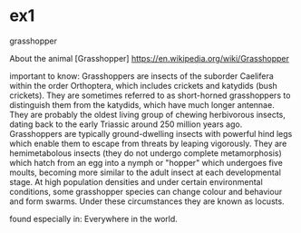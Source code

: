 # ex1
grasshopper

About the animal [Grasshopper]
https://en.wikipedia.org/wiki/Grasshopper

important to know:
Grasshoppers are insects of the suborder Caelifera within the order Orthoptera, which includes crickets and katydids (bush crickets). They are sometimes referred to as short-horned grasshoppers to distinguish them from the katydids, which have much longer antennae. They are probably the oldest living group of chewing herbivorous insects, dating back to the early Triassic around 250 million years ago. Grasshoppers are typically ground-dwelling insects with powerful hind legs which enable them to escape from threats by leaping vigorously. They are hemimetabolous insects (they do not undergo complete metamorphosis) which hatch from an egg into a nymph or "hopper" which undergoes five moults, becoming more similar to the adult insect at each developmental stage. At high population densities and under certain environmental conditions, some grasshopper species can change colour and behaviour and form swarms. Under these circumstances they are known as locusts.

found especially in:
Everywhere in the world.



